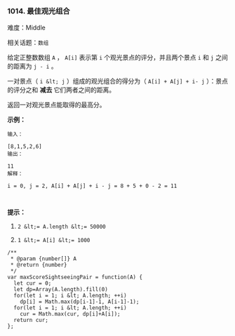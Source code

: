 ### 1014. 最佳观光组合

难度：Middle

相关话题：`数组`

给定正整数数组 `A` ， `A[i]` 表示第  `i`  个观光景点的评分，并且两个景点 `i`  和 `j` 之间的距离为 `j - i` 。



一对景点（ `i &lt; j` ）组成的观光组合的得分为（ `A[i] + A[j] + i- j` ）：景点的评分之和 **减去** 它们两者之间的距离。



返回一对观光景点能取得的最高分。







 **示例：** 





```
输入：

[8,1,5,2,6]
输出：

11
解释：

i = 0, j = 2, A[i] + A[j] + i - j = 8 + 5 + 0 - 2 = 11



```





 **提示：** 





1.  `2 &lt;= A.length &lt;= 50000` 

2.  `1 &lt;= A[i] &lt;= 1000` 






```
/**
 * @param {number[]} A
 * @return {number}
 */
var maxScoreSightseeingPair = function(A) {
  let cur = 0;
  let dp=Array(A.length).fill(0)
  for(let i = 1; i &lt; A.length; ++i)
    dp[i] = Math.max(dp[i-1]-1, A[i-1]-1);
  for(let i = 1; i &lt; A.length; ++i)
    cur = Math.max(cur, dp[i]+A[i]);
  return cur;
};



```
